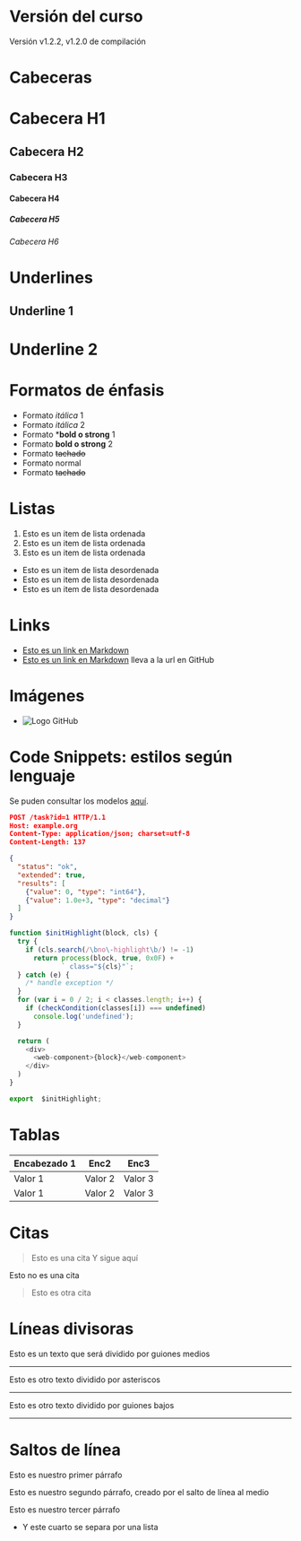 # Versión del curso
Versión v1.2.2, v1.2.0 de compilación



# Cabeceras
# Cabecera H1
## Cabecera H2
### Cabecera H3
#### Cabecera H4
##### Cabecera H5
###### Cabecera H6



# Underlines
Underline 1
-----------

Underline 2
===========



# Formatos de énfasis
- Formato *itálica* 1
- Formato _itálica_ 2
- Formato ***bold o strong** 1
- Formato __bold o strong__ 2
- Formato ~~tachado~~
- Formato normal
- Formato ~~tachado~~



# Listas
1. Esto es un item de lista ordenada
1. Esto es un item de lista ordenada
1. Esto es un item de lista ordenada
- Esto es un item de lista desordenada
- Esto es un item de lista desordenada
- Esto es un item de lista desordenada



# Links
- [Esto es un link en Markdown](https://google.com)
- [Esto es un link en Markdown](index.html) lleva a la url en GitHub



# Imágenes
- ![Logo GitHub](https://universalarticles.com/wp-content/uploads/2019/11/github-702x459.png)



# Code Snippets: estilos según lenguaje
Se puden consultar los modelos [aquí](https://highlightjs.org/static/demo/).
```JSON
POST /task?id=1 HTTP/1.1
Host: example.org
Content-Type: application/json; charset=utf-8
Content-Length: 137

{
  "status": "ok",
  "extended": true,
  "results": [
    {"value": 0, "type": "int64"},
    {"value": 1.0e+3, "type": "decimal"}
  ]
}
```

```Javascript
function $initHighlight(block, cls) {
  try {
    if (cls.search(/\bno\-highlight\b/) != -1)
      return process(block, true, 0x0F) +
             ` class="${cls}"`;
  } catch (e) {
    /* handle exception */
  }
  for (var i = 0 / 2; i < classes.length; i++) {
    if (checkCondition(classes[i]) === undefined)
      console.log('undefined');
  }

  return (
    <div>
      <web-component>{block}</web-component>
    </div>
  )
}

export  $initHighlight;
```



# Tablas
| Encabezado 1 | Enc2 | Enc3 |
| ------------ | ---- | ---- |
| Valor 1 | Valor 2 | Valor 3 |
| Valor 1 | Valor 2 | Valor 3 |



# Citas
> Esto es una cita
Y sigue aquí

Esto no es una cita

> Esto es otra cita



# Líneas divisoras
Esto es un texto que será dividido por guiones medios

---
Esto es otro texto dividido por asteriscos

***
Esto es otro texto dividido por guiones bajos
___



# Saltos de línea
Esto es nuestro primer párrafo

Esto es nuestro segundo párrafo, creado por el salto de línea al medio

Esto es nuestro tercer párrafo
- Y este cuarto se separa por una lista

